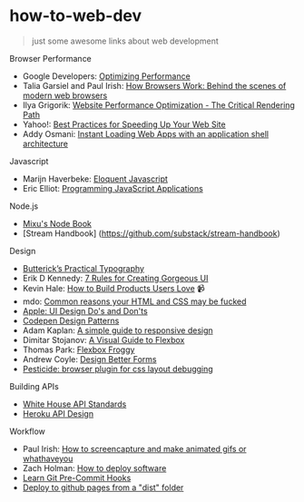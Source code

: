 # how-to-web-dev

> just some awesome links about web development

Browser Performance

* Google Developers: [Optimizing Performance](https://developers.google.com/web/fundamentals/performance/index?hl=en)
* Talia Garsiel and Paul Irish: [How Browsers Work: Behind the scenes of modern web browsers](http://www.html5rocks.com/en/tutorials/internals/howbrowserswork/#Introduction)
* Ilya Grigorik: [Website Performance Optimization - The Critical Rendering Path](https://www.udacity.com/course/ud884)
* Yahoo!: [Best Practices for Speeding Up Your Web Site](https://developer.yahoo.com/performance/rules.html)
* Addy Osmani: [Instant Loading Web Apps with an application shell architecture](https://medium.com/@addyosmani/instant-loading-web-apps-with-an-application-shell-architecture-7c0c2f10c73)

Javascript

* Marijn Haverbeke: [Eloquent Javascript](http://eloquentjavascript.net/)
* Eric Elliot: [Programming JavaScript Applications](https://ericelliottjs.com/product/programming-javascript-applications-paper-ebook-bundle/)

Node.js

* [Mixu's Node Book](http://book.mixu.net/node/)
* [Stream Handbook] (https://github.com/substack/stream-handbook)

Design

* [Butterick’s Practical Typography](http://practicaltypography.com/)
* Erik D Kennedy: [7 Rules for Creating Gorgeous UI](https://medium.com/@erikdkennedy/7-rules-for-creating-gorgeous-ui-part-1-559d4e805cda)
* Kevin Hale: [How to Build Products Users Love](http://startupclass.samaltman.com/courses/lec07/) :video_camera:
* mdo: [Common reasons your HTML and CSS may be fucked](https://github.com/mdo/wtf-html-css)
* [Apple: UI Design Do's and Don'ts](https://developer.apple.com/design/tips/)
* [Codepen Design Patterns](http://codepen.io/patterns)
* Adam Kaplan: [A simple guide to responsive design](http://adamkaplan.me/grid)
* Dimitar Stojanov: [A Visual Guide to Flexbox](https://scotch.io/tutorials/a-visual-guide-to-css3-flexbox-properties)
* Thomas Park: [Flexbox Froggy](http://flexboxfroggy.com/)
* Andrew Coyle: [Design Better Forms](https://uxdesign.cc/design-better-forms-96fadca0f49c#.fmvs5nyro)
* [Pesticide: browser plugin for css layout debugging](http://pesticide.io/)

Building APIs

* [White House API Standards](https://github.com/WhiteHouse/api-standards)
* [Heroku API Design](https://github.com/interagent/http-api-design)

Workflow
* Paul Irish: [How to screencapture and make animated gifs or whathaveyou](https://gist.github.com/paulirish/b6cf161009af0708315c)
* Zach Holman: [How to deploy software](https://zachholman.com/posts/deploying-software)
* [Learn Git Pre-Commit Hooks](https://github.com/dwyl/learn-pre-commit)
* [Deploy to github pages from a "dist" folder](https://gist.github.com/cobyism/4730490#gistcomment-1715927)

